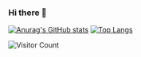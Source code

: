 ### Hi there 👋
<!-- Markdown -->

[![Anurag's GitHub stats](https://github-readme-stats.vercel.app/api?username=Terencehdl&theme=one_dark_pro)](https://github.com/anuraghazra/github-readme-stats)
[![Top Langs](https://github-readme-stats.vercel.app/api/top-langs/?username=Terencehdl&layout=donut-vertical&theme=one_dark_pro)](https://github.com/anuraghazra/github-readme-stats)

![Visitor Count](https://profile-counter.glitch.me/Terencehdl/count.svg)

<!--
**Terencehdl/Terencehdl** is a ✨ _special_ ✨ repository because its `README.md` (this file) appears on your GitHub profile.

Here are some ideas to get you started:

- 🔭 I’m currently working on ...
- 🌱 I’m currently learning ...
- 👯 I’m looking to collaborate on ...
- 🤔 I’m looking for help with ...
- 💬 Ask me about ...
- 📫 How to reach me: ...
- 😄 Pronouns: ...
- ⚡ Fun fact: ...
-->
